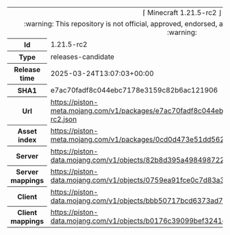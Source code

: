 <html><table>
<tr><td colspan="2" align="center"><img width="0" height="0"><br/>⌈ Minecraft 1.21.5-rc2 ⌋<br/><img width="0" height="0"></td></tr>
<tr><td colspan="2" align="center"><img width="0" height="0"><br/>
:warning: This repository is not official, approved, endorsed, associated or connected with Mojang :warning:
<br/><img width="0" height="0"></td></tr>
<tr><th>Id</th><td>1.21.5-rc2</td></tr>
<tr><th>Type</th><td>releases-candidate</td></tr>
<tr><th>Release time</th><td>2025-03-24T13:07:03+00:00</td></tr>
<tr><th>SHA1</th><td>e7ac70fadf8c044ebc7178e3159c82b6ac121906</td></tr>
<tr><th>Url</th><td><a href="https://piston-meta.mojang.com/v1/packages/e7ac70fadf8c044ebc7178e3159c82b6ac121906/1.21.5-rc2.json">https://piston-meta.mojang.com/v1/packages/e7ac70fadf8c044ebc7178e3159c82b6ac121906/1.21.5-rc2.json</a></td></tr>
<tr><th>Asset index</th><td><a href="https://piston-meta.mojang.com/v1/packages/0cd0d473e51dd562ac903cd2090ca2137ec2b967/24.json">https://piston-meta.mojang.com/v1/packages/0cd0d473e51dd562ac903cd2090ca2137ec2b967/24.json</a></td></tr>
<tr><th>Server</th><td><a href="https://piston-data.mojang.com/v1/objects/82b8d395a4984987224b97c7df08ced03f78bdff/server.jar">https://piston-data.mojang.com/v1/objects/82b8d395a4984987224b97c7df08ced03f78bdff/server.jar</a></td></tr>
<tr><th>Server mappings</th><td><a href="https://piston-data.mojang.com/v1/objects/0759ea91fce0c7d83a363a425d175c2324af8ae6/server.txt">https://piston-data.mojang.com/v1/objects/0759ea91fce0c7d83a363a425d175c2324af8ae6/server.txt</a></td></tr>
<tr><th>Client</th><td><a href="https://piston-data.mojang.com/v1/objects/bbb50717bcd6373ad78ad5df4b16e60761d25881/client.jar">https://piston-data.mojang.com/v1/objects/bbb50717bcd6373ad78ad5df4b16e60761d25881/client.jar</a></td></tr>
<tr><th>Client mappings</th><td><a href="https://piston-data.mojang.com/v1/objects/b0176c39099bef3241e1cc7c45b3a42ba6118b28/client.txt">https://piston-data.mojang.com/v1/objects/b0176c39099bef3241e1cc7c45b3a42ba6118b28/client.txt</a></td></tr>
</table></html>